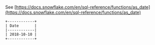 See [https://docs.snowflake.com/en/sql-reference/functions/as_date](https://docs.snowflake.com/en/sql-reference/functions/as_date)
```
+------------+
| Date       |
|------------|
| 2018-10-10 |
+------------+
```
